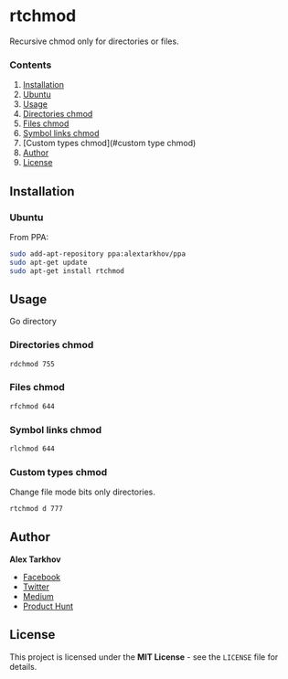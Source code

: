 # rtchmod

Recursive chmod only for directories or files.

### Contents

1. [Installation](#installation)
  1. [Ubuntu](#ubuntu)
2. [Usage](#usage)
  1. [Directories chmod](#directories-chmod)
  2. [Files chmod](#files-chmod)
  3. [Symbol links chmod](#symbol-links-chmod)
  4. [Custom types chmod](#custom type chmod)
3. [Author](#author)
4. [License](#license)

## Installation

### Ubuntu

From PPA:

```bash
sudo add-apt-repository ppa:alextarkhov/ppa
sudo apt-get update
sudo apt-get install rtchmod
```

## Usage

Go directory 

### Directories chmod

```bash
rdchmod 755
```

### Files chmod

```bash
rfchmod 644
```

### Symbol links chmod

```bash
rlchmod 644
```

### Custom types chmod

Change file mode bits only directories.

```bash
rtchmod d 777
```

## Author

**Alex Tarkhov**

* [Facebook](https://www.facebook.com/alextarkhov)
* [Twitter](https://twitter.com/alextarkhov)
* [Medium](https://medium.com/@alextarkhov)
* [Product Hunt](https://www.producthunt.com/@alextarkhov)

## License

This project is licensed under the **MIT License** - see the `LICENSE` file for details.
